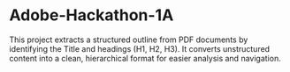 # Adobe-Hackathon-1A
This project extracts a structured outline from PDF documents by identifying the Title and headings (H1, H2, H3). It converts unstructured content into a clean, hierarchical format for easier analysis and navigation.
